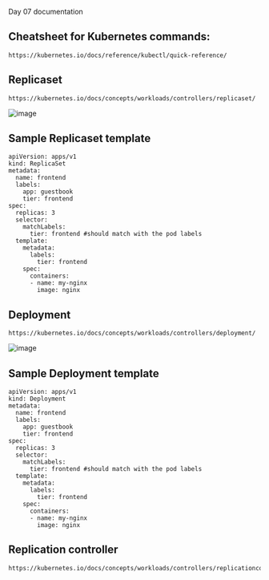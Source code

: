 Day 07 documentation

## Cheatsheet for Kubernetes commands:
```
https://kubernetes.io/docs/reference/kubectl/quick-reference/
```
## Replicaset
```
https://kubernetes.io/docs/concepts/workloads/controllers/replicaset/
```
![image](https://github.com/user-attachments/assets/32dd27f9-097a-4627-a286-a98111297d12)

## Sample Replicaset template
```
apiVersion: apps/v1
kind: ReplicaSet
metadata:
  name: frontend
  labels:
    app: guestbook
    tier: frontend
spec:
  replicas: 3
  selector:
    matchLabels:
      tier: frontend #should match with the pod labels
  template:
    metadata:
      labels:
        tier: frontend
    spec:
      containers:
      - name: my-nginx
        image: nginx
```
## Deployment
```
https://kubernetes.io/docs/concepts/workloads/controllers/deployment/
```
![image](https://github.com/user-attachments/assets/fb352bc6-1632-4ebc-8c09-5a35f5b60cd6)

## Sample Deployment template
```
apiVersion: apps/v1
kind: Deployment
metadata:
  name: frontend
  labels:
    app: guestbook
    tier: frontend
spec:
  replicas: 3
  selector:
    matchLabels:
      tier: frontend #should match with the pod labels
  template:
    metadata:
      labels:
        tier: frontend
    spec:
      containers:
      - name: my-nginx
        image: nginx
```
## Replication controller
```
https://kubernetes.io/docs/concepts/workloads/controllers/replicationcontroller/
```
